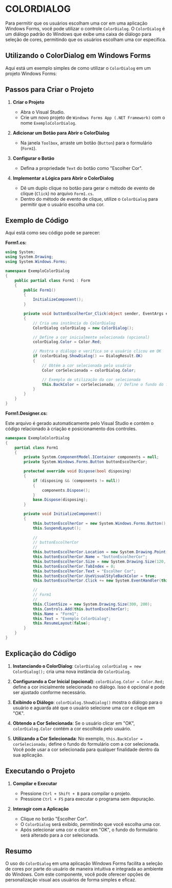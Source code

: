 # COLORDIALOG
Para permitir que os usuários escolham uma cor em uma aplicação Windows Forms, você pode utilizar o controle `ColorDialog`. O `ColorDialog` é um diálogo padrão do Windows que exibe uma caixa de diálogo para seleção de cores, permitindo que os usuários escolham uma cor específica.

## Utilizando o ColorDialog em Windows Forms
Aqui está um exemplo simples de como utilizar o `ColorDialog` em um projeto Windows Forms:

## Passos para Criar o Projeto
1. **Criar o Projeto**

   - Abra o Visual Studio.
   - Crie um novo projeto de `Windows Forms App (.NET Framework)` com o nome `ExemploColorDialog`.

2. **Adicionar um Botão para Abrir o ColorDialog**

   - Na janela `Toolbox`, arraste um botão (`Button`) para o formulário (`Form1`).

3. **Configurar o Botão**

   - Defina a propriedade `Text` do botão como "Escolher Cor".

4. **Implementar a Lógica para Abrir o ColorDialog**

   - Dê um duplo clique no botão para gerar o método de evento de clique (`Click`) no arquivo `Form1.cs`.
   - Dentro do método de evento de clique, utilize o `ColorDialog` para permitir que o usuário escolha uma cor.

## Exemplo de Código
Aqui está como seu código pode se parecer:

**Form1.cs:**

```csharp
using System;
using System.Drawing;
using System.Windows.Forms;

namespace ExemploColorDialog
{
    public partial class Form1 : Form
    {
        public Form1()
        {
            InitializeComponent();
        }

        private void buttonEscolherCor_Click(object sender, EventArgs e)
        {
            // Cria uma instância do ColorDialog
            ColorDialog colorDialog = new ColorDialog();

            // Define a cor inicialmente selecionada (opcional)
            colorDialog.Color = Color.Red;

            // Mostra o diálogo e verifica se o usuário clicou em OK
            if (colorDialog.ShowDialog() == DialogResult.OK)
            {
                // Obtém a cor selecionada pelo usuário
                Color corSelecionada = colorDialog.Color;

                // Exemplo de utilização da cor selecionada
                this.BackColor = corSelecionada; // Define o fundo do formulário com a cor selecionada
            }
        }
    }
}
```

**Form1.Designer.cs:**

Este arquivo é gerado automaticamente pelo Visual Studio e contém o código relacionado à criação e posicionamento dos controles.

```csharp
namespace ExemploColorDialog
{
    partial class Form1
    {
        private System.ComponentModel.IContainer components = null;
        private System.Windows.Forms.Button buttonEscolherCor;

        protected override void Dispose(bool disposing)
        {
            if (disposing && (components != null))
            {
                components.Dispose();
            }
            base.Dispose(disposing);
        }

        private void InitializeComponent()
        {
            this.buttonEscolherCor = new System.Windows.Forms.Button();
            this.SuspendLayout();
            
            // 
            // buttonEscolherCor
            // 
            this.buttonEscolherCor.Location = new System.Drawing.Point(100, 100);
            this.buttonEscolherCor.Name = "buttonEscolherCor";
            this.buttonEscolherCor.Size = new System.Drawing.Size(120, 30);
            this.buttonEscolherCor.TabIndex = 0;
            this.buttonEscolherCor.Text = "Escolher Cor";
            this.buttonEscolherCor.UseVisualStyleBackColor = true;
            this.buttonEscolherCor.Click += new System.EventHandler(this.buttonEscolherCor_Click);

            // 
            // Form1
            // 
            this.ClientSize = new System.Drawing.Size(300, 200);
            this.Controls.Add(this.buttonEscolherCor);
            this.Name = "Form1";
            this.Text = "Exemplo ColorDialog";
            this.ResumeLayout(false);
        }
    }
}
```

## Explicação do Código
1. **Instanciando o ColorDialog**: `ColorDialog colorDialog = new ColorDialog();` cria uma nova instância do `ColorDialog`.

2. **Configurando a Cor Inicial (opcional)**: `colorDialog.Color = Color.Red;` define a cor inicialmente selecionada no diálogo. Isso é opcional e pode ser ajustado conforme necessário.

3. **Exibindo o Diálogo**: `colorDialog.ShowDialog()` mostra o diálogo para o usuário e aguarda até que o usuário selecione uma cor e clique em "OK".

4. **Obtendo a Cor Selecionada**: Se o usuário clicar em "OK", `colorDialog.Color` contém a cor escolhida pelo usuário.

5. **Utilizando a Cor Selecionada**: No exemplo, `this.BackColor = corSelecionada;` define o fundo do formulário com a cor selecionada. Você pode usar a cor selecionada para qualquer finalidade dentro da sua aplicação.

## Executando o Projeto
1. **Compilar e Executar**
   - Pressione `Ctrl + Shift + B` para compilar o projeto.
   - Pressione `Ctrl + F5` para executar o programa sem depuração.

2. **Interagir com a Aplicação**
   - Clique no botão "Escolher Cor".
   - O `ColorDialog` será exibido, permitindo que você escolha uma cor.
   - Após selecionar uma cor e clicar em "OK", o fundo do formulário será alterado para a cor selecionada.

## Resumo
O uso do `ColorDialog` em uma aplicação Windows Forms facilita a seleção de cores por parte do usuário de maneira intuitiva e integrada ao ambiente do Windows. Com este componente, você pode oferecer opções de personalização visual aos usuários de forma simples e eficaz.